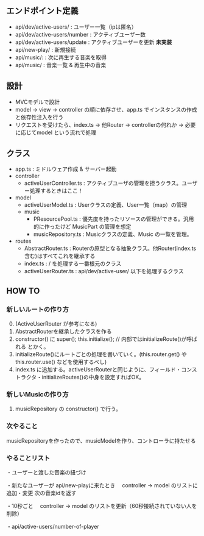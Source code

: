 ## エンドポイント定義
- api/dev/active-users/         : ユーザー一覧（ipは匿名）
- api/dev/active-users/number   : アクティブユーザー数
- api/dev/active-users/update   : アクティブユーザーを更新
**未実装**
- api/new-play/             : 新規接続
- api/music/:      : 次に再生する音楽を取得
- api/music/                : 音楽一覧 & 再生中の音楽

## 設計
- MVCモデルで設計
- model -> view -> controller の順に依存させ、app.ts でインスタンスの作成と依存性注入を行う
- リクエストを受けたら、index.ts -> 他Router -> controllerの何れか -> 必要に応じてmodel という流れで処理

## クラス
- app.ts : ミドルウェア作成 & サーバー起動
- controller
  - activeUserController.ts : アクティブユーザの管理を担うクラス。ユーザー処理するときはここ！
- model
  - activeUserModel.ts : Userクラスの定義、User一覧（map）の管理
  - music
    - PResourcePool.ts   : 優先度を持ったリソースの管理ができる。汎用的に作ったけど MusicPart の管理を想定
    - musicRepository.ts : Musicクラスの定義、Music の一覧を管理。
- routes
  - AbstractRouter.ts   : Routerの原型となる抽象クラス。他Router(index.ts含む)はすべてこれを継承する
  - index.ts            : / を処理する一番根元のクラス
  - activeUserRouter.ts : api/dev/active-user/ 以下を処理するクラス

## HOW TO
### 新しいルートの作り方
0. (ActiveUserRouter が参考になる)
1. AbstractRouterを継承したクラスを作る
2. constructor() に
   super();
   this.initialize();  // 内部ではinitializeRoute()が呼ばれる
   とかく。
3. initializeRoute()にルートごとの処理を書いていく。(this.router.get() や this.router.use() などを使用するべし)
4. index.ts に追加する。activeUserRouterと同じように、フィールド・コンストラクタ・initializeRoutes()の中身を設定すればOK。

### 新しいMusicの作り方
1. musicRepository の constructor() で行う。

### 次やること
musicRepositoryを作ったので、musicModelを作り、コントローラに持たせる

### やることリスト

・ユーザーと渡した音楽の紐づけ

・新たなユーザーが api/new-playに来たとき
　controller -> model のリストに追加・変更
  次の音楽idを返す

・10秒ごと
　controller -> model のリストを更新（60秒接続されていない人を削除）

・api/active-users/number-of-player
